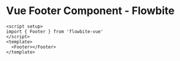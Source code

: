 <script setup>
import FooterExample from './footer/examples/FooterExample.vue'
</script>
# Vue Footer Component - Flowbite

```vue
<script setup>
import { Footer } from 'flowbite-vue'
</script>
<template>
  <Footer></Footer>
</template>
```

<FooterExample />
